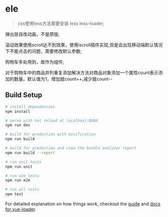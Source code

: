 # ele

> css使用less方法需要安装 less less-loader;

弹出层自改动画，不是原版;

滚动效果使用scroll达不到效果，使用iscroll插件实现,但是会出现移动端默认情况下不能点击的问题，需要修改默认参数;

购物车多处用到，故作为组件;

对于购物车中的商品并列重复添加解决方法对商品对象添加一个属性count表示添加的数量。默认值为1，增加就count++,减少就count--

## Build Setup

``` bash
# install dependencies
npm install

# serve with hot reload at localhost:8080
npm run dev

# build for production with minification
npm run build

# build for production and view the bundle analyzer report
npm run build --report

# run unit tests
npm run unit

# run e2e tests
npm run e2e

# run all tests
npm test
```

For detailed explanation on how things work, checkout the [guide](http://vuejs-templates.github.io/webpack/) and [docs for vue-loader](http://vuejs.github.io/vue-loader).
